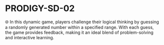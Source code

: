 # PRODIGY-SD-02
🌐 In this dynamic game, players challenge their logical thinking by guessing a randomly generated number within a specified range. With each guess, the game provides feedback, making it an ideal blend of problem-solving and interactive learning.
